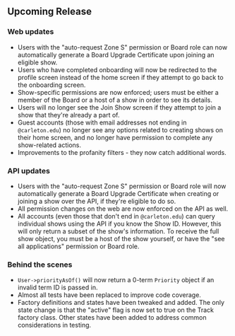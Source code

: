## Upcoming Release

### Web updates

- Users with the "auto-request Zone S" permission or Board role can now automatically generate a Board Upgrade Certificate upon joining an eligible show.
- Users who have completed onboarding will now be redirected to the profile screen instead of the home screen if they attempt to go back to the onboarding screen.
- Show-specific permissions are now enforced; users must be either a member of the Board or a host of a show in order to see its details.
- Users will no longer see the Join Show screen if they attempt to join a show that they're already a part of.
- Guest accounts (those with email addresses not ending in `@carleton.edu`) no longer see any options related to creating shows on their home screen, and no longer have permission to complete any show-related actions.
- Improvements to the profanity filters - they now catch additional words.

### API updates

- Users with the "auto-request Zone S" permission or Board role will now automatically generate a Board Upgrade Certificate when creating or joining a show over the API, if they're eligible to do so.
- All permission changes on the web are now enforced on the API as well.
- All accounts (even those that don't end in `@carleton.edu`) can query individual shows using the API if you know the Show ID. However, this will only return a subset of the show's information. To receive the full show object, you must be a host of the show yourself, or have the "see all applications" permission or Board role.

### Behind the scenes

- `User->priorityAsOf()` will now return a 0-term `Priority` object if an invalid term ID is passed in.
- Almost all tests have been replaced to improve code coverage.
- Factory definitions and states have been tweaked and added. The only state change is that the "active" flag is now set to true on the Track factory class. Other states have been added to address common considerations in testing.
